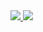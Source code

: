 
<!--
**censodev/censodev** is a ✨ _special_ ✨ repository because its `README.md` (this file) appears on your GitHub profile.

Here are some ideas to get you started:

- 🔭 I’m currently working on ...
- 🌱 I’m currently learning ...
- 👯 I’m looking to collaborate on ...
- 🤔 I’m looking for help with ...
- 💬 Ask me about ...
- 📫 How to reach me: ...
- 😄 Pronouns: ...
- ⚡ Fun fact: ...
-->

<div>
  <a href="https://gitstalk.netlify.app/censodev">
    <img align="inherit" src="https://github-readme-stats.vercel.app/api?username=censodev&count_private=true&show_icons=true&theme=vue-dark">
    <img align="inherit" src="https://github-readme-stats.vercel.app/api/top-langs/?username=censodev&theme=vue-dark&langs_count=20">
  </a
</div>
